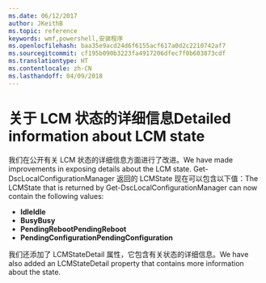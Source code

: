 ```yaml
---
ms.date: 06/12/2017
author: JKeithB
ms.topic: reference
keywords: wmf,powershell,安装程序
ms.openlocfilehash: baa35e9acd24d6f6155acf617a0d2c2210742af7
ms.sourcegitcommit: cf195b090b3223fa4917206dfec7f0b603873cdf
ms.translationtype: HT
ms.contentlocale: zh-CN
ms.lasthandoff: 04/09/2018
---
```

# <a name="detailed-information-about-lcm-state"></a><span data-ttu-id="4fe08-102">关于 LCM 状态的详细信息</span><span class="sxs-lookup"><span data-stu-id="4fe08-102">Detailed information about LCM state</span></span>

<span data-ttu-id="4fe08-103">我们在公开有关 LCM 状态的详细信息方面进行了改进。</span><span class="sxs-lookup"><span data-stu-id="4fe08-103">We have made improvements in exposing details about the LCM state.</span></span> <span data-ttu-id="4fe08-104">Get-DscLocalConfigurationManager 返回的 LCMState 现在可以包含以下值：</span><span class="sxs-lookup"><span data-stu-id="4fe08-104">The LCMState that is returned by Get-DscLocalConfigurationManager can now contain the following values:</span></span>

* <span data-ttu-id="4fe08-105">**Idle**</span><span class="sxs-lookup"><span data-stu-id="4fe08-105">**Idle**</span></span>
* <span data-ttu-id="4fe08-106">**Busy**</span><span class="sxs-lookup"><span data-stu-id="4fe08-106">**Busy**</span></span>
* <span data-ttu-id="4fe08-107">**PendingReboot**</span><span class="sxs-lookup"><span data-stu-id="4fe08-107">**PendingReboot**</span></span>
* <span data-ttu-id="4fe08-108">**PendingConfiguration**</span><span class="sxs-lookup"><span data-stu-id="4fe08-108">**PendingConfiguration**</span></span>

<span data-ttu-id="4fe08-109">我们还添加了 LCMStateDetail 属性，它包含有关状态的详细信息。</span><span class="sxs-lookup"><span data-stu-id="4fe08-109">We have also added an LCMStateDetail property that contains more information about the state.</span></span>